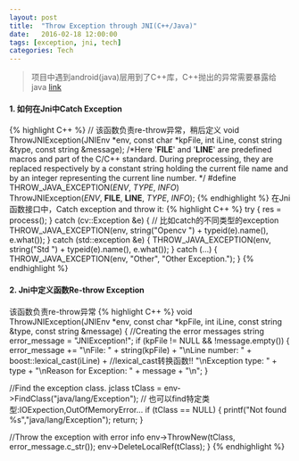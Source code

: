 ```yaml
---
layout: post
title:  "Throw Exception through JNI(C++/Java)"
date:   2016-02-18 12:00:00
tags: [exception, jni, tech]
categories: Tech
---
```


>  项目中遇到android(java)层用到了C++库，C++抛出的异常需要暴露给java
[link](http://www.codeproject.com/Articles/17558/Exception-handling-in-JNI)

#### 1. 如何在Jni中Catch Exception
{% highlight C++ %}
// 该函数负责re-throw异常，稍后定义
void ThrowJNIException(JNIEnv *env, const char *kpFile, int iLine, const string &type, const string &message);
/*Here '__FILE__' and '__LINE__' are predefined macros and part of the C/C++ standard.
  During preprocessing, they are replaced respectively by a constant string
  holding the current file name and by an integer representing the current line number.
  */
#define THROW_JAVA_EXCEPTION(_ENV_, _TYPE_, _INFO_) \
   ThrowJNIException(_ENV_, __FILE__, __LINE__, _TYPE_, _INFO_);
{% endhighlight %}
在Jni函数接口中，Catch exception and throw it:
{% highlight C++ %}
try {
  res = process();
} catch (cv::Exception &e) {  // 比如catch的不同类型的exception
  THROW_JAVA_EXCEPTION(env, string("Opencv ") + typeid(e).name(), e.what());
} catch (std::exception &e) {
  THROW_JAVA_EXCEPTION(env, string("Std ") + typeid(e).name(), e.what());
} catch (...) {
  THROW_JAVA_EXCEPTION(env, "Other", "Other Exception.");
}
{% endhighlight %}

#### 2. Jni中定义函数Re-throw Exception
该函数负责re-throw异常
{% highlight C++ %}
void ThrowJNIException(JNIEnv *env, const char *kpFile, int iLine, const string &type, const string &message) {
  //Creating the error messages
  string error_message = "JNIException!";
  if (kpFile != NULL && !message.empty()) {
    error_message += "\nFile: " + string(kpFile) +
                     "\nLine number: " + boost::lexical_cast<string>(iLine) + //lexical_cast转换函数!!
                     "\nException type: " + type +
                     "\nReason for Exception: " + message + "\n";
  }

  //Find the exception class.
  jclass tClass = env->FindClass("java/lang/Exception");  // 也可以find特定类型:IOExpection,OutOfMemoryError...
  if (tClass == NULL) {
    printf("Not found %s","java/lang/Exception");
    return;
  }

  //Throw the exception with error info
  env->ThrowNew(tClass, error_message.c_str());
  env->DeleteLocalRef(tClass);
}
{% endhighlight %}